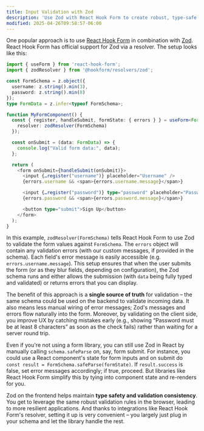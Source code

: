```yaml
---
title: Input Validation with Zod
description: 'Use Zod with React Hook Form to create robust, type-safe form validation in your frontend applications.'
modified: 2025-04-26T09:58:57-06:00
---
```


One popular approach is to use [React Hook Form](https://react-hook-form.com/) in combination with [Zod](https://zod.dev). React Hook Form has official support for Zod via a resolver. The setup looks like this:

```ts
import { useForm } from 'react-hook-form';
import { zodResolver } from '@hookform/resolvers/zod';

const FormSchema = z.object({
  username: z.string().min(3),
  password: z.string().min(8)
});
type FormData = z.infer<typeof FormSchema>;

function MyFormComponent() {
  const { register, handleSubmit, formState: { errors } } = useForm<FormData>({
    resolver: zodResolver(FormSchema)
  });

  const onSubmit = (data: FormData) => {
    console.log("Valid form data:", data);
  };

  return (
    <form onSubmit={handleSubmit(onSubmit)}>
      <input {…register("username")} placeholder="Username" />
      {errors.username && <span>{errors.username.message}</span>}

      <input {…register("password")} type="password" placeholder="Password" />
      {errors.password && <span>{errors.password.message}</span>}

      <button type="submit">Sign Up</button>
    </form>
  );
}
```

In this example, `zodResolver(FormSchema)` tells React Hook Form to use Zod to validate the form values against `FormSchema`. The `errors` object will contain any validation errors (with our custom messages, if provided in the schema). Each field's error message is easily accessible (e.g. `errors.username.message`). This setup ensures that when the user submits the form (or as they blur fields, depending on configuration), the Zod schema runs and either allows the submission (with `data` being fully typed and validated) or returns errors that you can display.

The benefit of this approach is a **single source of truth** for validation – the same schema could be used on the backend to validate incoming data. It also means less manual wiring of error messages; Zod's messages and errors flow naturally into the form. Moreover, by validating on the client side, you improve UX by catching mistakes early (e.g., showing “Password must be at least 8 characters” as soon as the check fails) rather than waiting for a server round trip.

Even if you're not using a form library, you can still use Zod in React by manually calling `schema.safeParse` on, say, form submit. For instance, you could use a React component's state for form inputs and on submit do `const result = FormSchema.safeParse(formState)`. If `result.success` is false, set error messages accordingly; if true, proceed. But libraries like React Hook Form simplify this by tying into component state and re-renders for you.

Zod on the frontend helps maintain **type safety and validation consistency**. You get to leverage the same robust validation rules in the browser, leading to more resilient applications. And thanks to integrations like React Hook Form's resolver, setting it up is very convenient – you largely just plug in your schema and let the library handle the rest.
